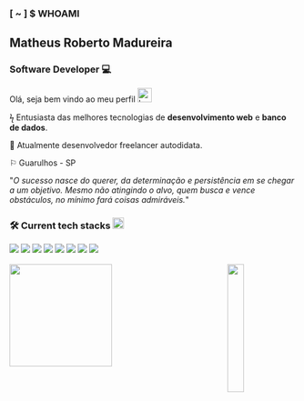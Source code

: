 ### [ ~ ] $ WHOAMI 
## Matheus Roberto Madureira
### Software Developer :computer:	

 Olá, seja bem vindo ao meu perfil <img src="https://camo.githubusercontent.com/e8e7b06ecf583bc040eb60e44eb5b8e0ecc5421320a92929ce21522dbc34c891/68747470733a2f2f6d656469612e67697068792e636f6d2f6d656469612f6876524a434c467a6361737252346961377a2f67697068792e676966" alt="hand emoji" width="25"
  /> <br>

ϟ Entusiasta das melhores tecnologias de **desenvolvimento web** e **banco de dados**. 

:rocket:	Atualmente desenvolvedor freelancer autodidata.
 <p align="left">⚐ Guarulhos - SP </p>

"*O sucesso nasce do querer, da determinação e persistência em se chegar a um objetivo. Mesmo não atingindo o alvo, quem busca e vence obstáculos, no mínimo fará coisas admiráveis.*"
<br>

### :hammer_and_wrench: Current tech stacks <img src="https://camo.githubusercontent.com/beb64ff21c883e318e4f5db5231c2ba4175705bea1c9249e82a41ab375db4f75/68747470733a2f2f6d65646961322e67697068792e636f6d2f6d656469612f51737347456d706b79454f684243623765312f67697068792e6769663f6369643d656366303565343761306e336769316266716e74716d6f62386739616964316f796a327772336473336d67373030626c267269643d67697068792e676966" width="20" alt="coding emoji" />
<div>
<img src="https://img.shields.io/badge/angular-%23DD0031.svg?style=for-the-badge&logo=angular&logoColor=white" />
<img src="https://img.shields.io/badge/react-%2320232a.svg?style=for-the-badge&logo=react&logoColor=%2361DAFB" />
<img src="https://img.shields.io/badge/Next-black?style=for-the-badge&logo=next.js&logoColor=white" />
<img src="https://img.shields.io/badge/node.js-6DA55F?style=for-the-badge&logo=node.js&logoColor=white" />
<img src="https://img.shields.io/badge/adonisjs-%23220052.svg?style=for-the-badge&logo=adonisjs&logoColor=white" />
<img src="https://img.shields.io/badge/nestjs-%23E0234E.svg?style=for-the-badge&logo=nestjs&logoColor=white" />
<img src="https://img.shields.io/badge/Prisma-3982CE?style=for-the-badge&logo=Prisma&logoColor=white" />
<img src="https://img.shields.io/badge/-jest-%23C21325?style=for-the-badge&logo=jest&logoColor=white" />
</div>

<br>
<div>
 <img height="180em" src="https://github-readme-stats.vercel.app/api?username=black-adm&show_icons=true&theme=tokyonight&include_all_commits=true&count_private=true" />
 <img src="https://user-images.githubusercontent.com/68331373/243102059-79749ba5-d886-49e2-8ddc-72e130433b2c.gif" width="24%" align="right" /> 
</div>


